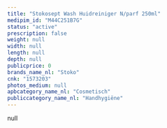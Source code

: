 ```yaml
---
title: "Stokosept Wash Huidreiniger N/parf 250ml"
medipim_id: "M44C251B7G"
status: "active"
prescription: false
weight: null
width: null
length: null
depth: null
publicprice: 0
brands_name_nl: "Stoko"
cnk: "1573203"
photos_medium: null
apbcategory_name_nl: "Cosmetisch"
publiccategory_name_nl: "Handhygiëne"
---
```

null
